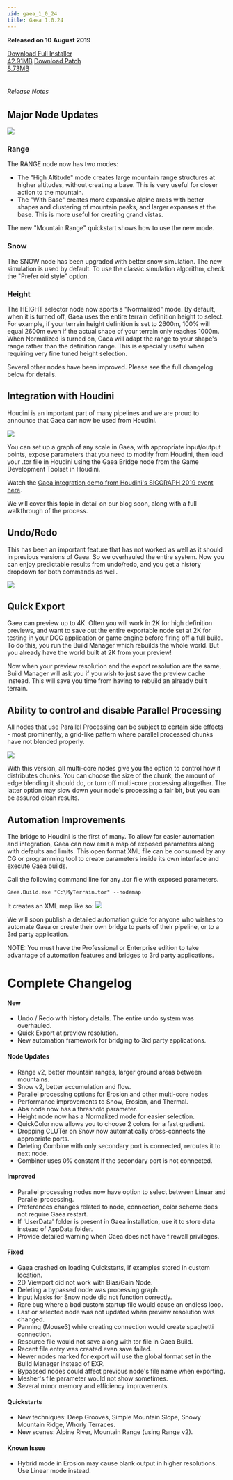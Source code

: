 ```yaml
---
uid: gaea_1_0_24
title: Gaea 1.0.24
---
```



**Released on 10 August 2019**

<div class="btn-group" role="group">
<a href="http://viridian.quadspinner.com/gaea/Gaea-1.0.24.exe" class="btn btn-dark">Download Full Installer<br />42.91MB</a>
<a href="http://viridian.quadspinner.com/gaea/Gaea-1.0.24P.exe" class="btn btn-dark">Download Patch<br />8.73MB</a>
</div></div></div>
<br><h6 class="ml-2">Release Notes</h6>
<div class="card">
<div class="card-body release-note">

## Major Node Updates

![](http://malachite.blob.core.windows.net/gaea/changelog/1_0_24/range.jpg)

### Range

The RANGE node now has two modes:
- The "High Altitude" mode creates large mountain range structures at higher altitudes, without creating a base. This is very useful for closer action to the mountain.
- The "With Base" creates more expansive alpine areas with better shapes and clustering of mountain peaks, and larger expanses at the base. This is more useful for creating grand vistas.

The new "Mountain Range" quickstart shows how to use the new mode.

### Snow

The SNOW node has been upgraded with better snow simulation. The new simulation is used by default. To use the classic simulation algorithm, check the "Prefer old style" option.

### Height

The HEIGHT selector node now sports a "Normalized" mode. By default, when it is turned off, Gaea uses the entire terrain definition height to select. For example, if your terrain height definition is set to 2600m, 100% will equal 2600m even if the actual shape of your terrain only reaches 1000m. When Normalized is turned on, Gaea will adapt the range to your shape's range rather than the definition range. This is especially useful when requiring very fine tuned height selection.

Several other nodes have been improved. Please see the full changelog below for details.

## Integration with Houdini

Houdini is an important part of many pipelines and we are proud to announce that Gaea can now be used from Houdini.

![](http://malachite.blob.core.windows.net/gaea/changelog/1_0_24/houdini.jpg)

You can set up a graph of any scale in Gaea, with appropriate input/output points, expose parameters that you need to modify from Houdini, then load your .tor file in Houdini using the Gaea Bridge node from the Game Development Toolset in Houdini.

Watch the [Gaea integration demo from Houdini's SIGGRAPH 2019 event here](https://www.youtube.com/watch?v=7X-r_XarMLI&t=1221).

We will cover this topic in detail on our blog soon, along with a full walkthrough of the process.

## Undo/Redo

This has been an important feature that has not worked as well as it should in previous versions of Gaea. So we overhauled the entire system. Now you can enjoy predictable results from undo/redo, and you get a history dropdown for both commands as well.

![](http://malachite.blob.core.windows.net/gaea/changelog/1_0_24/undo.png)


## Quick Export

Gaea can preview up to 4K. Often you will work in 2K for high definition previews, and want to save out the entire exportable node set at 2K for testing in your DCC application or game engine before firing off a full build. To do this, you run the Build Manager which rebuilds the whole world. But you already have the world built at 2K from your preview!

Now when your preview resolution and the export resolution are the same, Build Manager will ask you if you wish to just save the preview cache instead. This will save you time from having to rebuild an already built terrain.

## Ability to control and disable Parallel Processing

All nodes that use Parallel Processing can be subject to certain side effects - most prominently, a grid-like pattern where parallel processed chunks have not blended properly.

![](http://malachite.blob.core.windows.net/gaea/changelog/1_0_24/parallel.png)

With this version, all multi-core nodes give you the option to control how it distributes chunks. You can choose the size of the chunk, the amount of edge blending it should do, or turn off multi-core processing altogether. The latter option may slow down your node's processing a fair bit, but you can be assured clean results.

## Automation Improvements

The bridge to Houdini is the first of many. To allow for easier automation and integration, Gaea can now emit a map of exposed parameters along with defaults and limits. This open format XML file can be consumed by any CG or programming tool to create parameters inside its own interface and execute Gaea builds.

Call the following command line for any .tor file with exposed parameters.
```
Gaea.Build.exe "C:\MyTerrain.tor" --nodemap
```

It creates an XML map like so:
![](http://malachite.blob.core.windows.net/gaea/changelog/1_0_24/commandline.png)

We will soon publish a detailed automation guide for anyone who wishes to automate Gaea or create their own bridge to parts of their pipeline, or to a 3rd party application.

NOTE: You must have the Professional or Enterprise edition to take advantage of automation features and bridges to 3rd party applications.

# Complete Changelog

#### New
- Undo / Redo with history details. The entire undo system was overhauled.
- Quick Export at preview resolution.
- New automation framework for bridging to 3rd party applications.

#### Node Updates
- Range v2, better mountain ranges, larger ground areas between mountains.
- Snow v2, better accumulation and flow.
- Parallel processing options for Erosion and other multi-core nodes
- Performance improvements to Snow, Erosion, and Thermal.
- Abs node now has a threshold parameter.
- Height node now has a Normalized mode for easier selection.
- QuickColor now allows you to choose 2 colors for a fast gradient.
- Dropping CLUTer on Snow now automatically cross-connects the appropriate ports.
- Deleting Combine with only secondary port is connected, reroutes it to next node.
- Combiner uses 0% constant if the secondary port is not connected.

#### Improved
- Parallel processing nodes now have option to select between Linear and Parallel processing.
- Preferences changes related to node, connection, color scheme does not require Gaea restart.
- If 'UserData' folder is present in Gaea installation, use it to store data instead of AppData folder.
- Provide detailed warning when Gaea does not have firewall privileges.

#### Fixed
- Gaea crashed on loading Quickstarts, if examples stored in custom location.
- 2D Viewport did not work with Bias/Gain Node.
- Deleting a bypassed node was processing graph.
- Input Masks for Snow node did not function correctly.
- Rare bug where a bad custom startup file would cause an endless loop.
- Last or selected node was not updated when preview resolution was changed.
- Panning (Mouse3) while creating connection would create spaghetti connection. 
- Resource file would not save along with tor file in Gaea Build.
- Recent file entry was created even save failed.
- Newer nodes marked for export will use the global format set in the Build Manager instead of EXR.
- Bypassed nodes could affect previous node's file name when exporting.
- Mesher's file parameter would not show sometimes.
- Several minor memory and efficiency improvements.

#### Quickstarts

- New techniques: Deep Grooves, Simple Mountain Slope, Snowy Mountain Ridge, Whorly Terraces.
- New scenes: Alpine River, Mountain Range (using Range v2).

#### Known Issue
- Hybrid mode in Erosion may cause blank output in higher resolutions. Use Linear mode instead.

</div></div>

